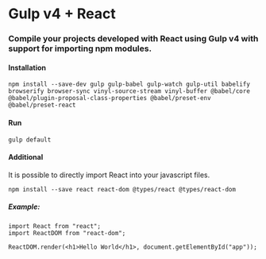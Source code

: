 # Gulp v4 + React

### Compile your projects developed with React using Gulp v4 with support for importing npm modules.

#### Installation
```
npm install --save-dev gulp gulp-babel gulp-watch gulp-util babelify browserify browser-sync vinyl-source-stream vinyl-buffer @babel/core @babel/plugin-proposal-class-properties @babel/preset-env @babel/preset-react
```

#### Run
```
gulp default
```

#### Additional
It is possible to directly import React into your javascript files.

```
npm install --save react react-dom @types/react @types/react-dom
```

##### Example:
```
import React from "react";
import ReactDOM from "react-dom";

ReactDOM.render(<h1>Hello World</h1>, document.getElementById("app"));
```
